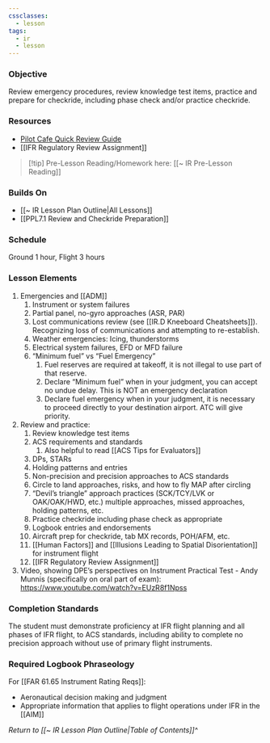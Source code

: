 ```yaml
---
cssclasses:
  - lesson
tags:
  - ir
  - lesson
---
```

### Objective
Review emergency procedures, review knowledge test items, practice and prepare for checkride, including phase check and/or practice checkride. 

### Resources
- [Pilot Cafe Quick Review Guide](https://www.pilotscafe.com/IFR-quick-review-guide/)
- [[IFR Regulatory Review Assignment]]

> [!tip] Pre-Lesson Reading/Homework here: [[~ IR Pre-Lesson Reading]]

### Builds On
- [[~ IR Lesson Plan Outline|All Lessons]]
- [[PPL7.1 Review and Checkride Preparation]]

### Schedule
Ground 1 hour, Flight 3 hours 

### Lesson Elements
1. Emergencies and [[ADM]]
	1. Instrument or system failures 
	2. Partial panel, no-gyro approaches (ASR, PAR) 
	3. Lost communications review (see [[IR.D Kneeboard Cheatsheets]]). Recognizing loss of communications and attempting to re-establish. 
	4. Weather emergencies: Icing, thunderstorms 
	5. Electrical system failures, EFD or MFD failure 
	6. “Minimum fuel” vs “Fuel Emergency” 
		1. Fuel reserves are required at takeoff, it is not illegal to use part of that reserve. 
		2. Declare “Minimum fuel” when in your judgment, you can accept no undue delay. This is NOT an emergency declaration 
		3. Declare fuel emergency when in your judgment, it is necessary to proceed directly to your destination airport. ATC will give priority. 
2. Review and practice: 
	1. Review knowledge test items 
	2. ACS requirements and standards 
		1. Also helpful to read [[ACS Tips for Evaluators]]
	3. DPs, STARs 
	4. Holding patterns and entries 
	5. Non-precision and precision approaches to ACS standards 
	6. Circle to land approaches, risks, and how to fly MAP after circling 
	7. “Devil’s triangle” approach practices (SCK/TCY/LVK or OAK/OAK/HWD, etc.) multiple approaches, missed approaches, holding patterns, etc.
	8. Practice checkride including phase check as appropriate 
	9. Logbook entries and endorsements 
	10. Aircraft prep for checkride, tab MX records, POH/AFM, etc.
	11. [[Human Factors]] and [[Illusions Leading to Spatial Disorientation]] for instrument flight
	12. [[IFR Regulatory Review Assignment]]
3. Video, showing DPE’s perspectives on Instrument Practical Test - Andy Munnis (specifically on oral part of exam): https://www.youtube.com/watch?v=EUzR8f1Npss
 
### Completion Standards
The student must demonstrate proficiency at IFR flight planning and all phases of IFR flight, to ACS standards, including ability to complete no precision approach without use of primary flight instruments.

### Required Logbook Phraseology
For [[FAR 61.65 Instrument Rating Reqs]]:
- Aeronautical decision making and judgment
- Appropriate information that applies to flight operations under IFR in the [[AIM]]

*Return to [[~ IR Lesson Plan Outline|Table of Contents]]^*